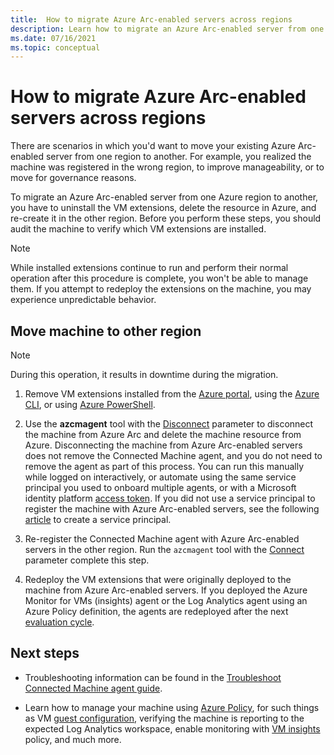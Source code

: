 ```yaml
---
title:  How to migrate Azure Arc-enabled servers across regions
description: Learn how to migrate an Azure Arc-enabled server from one region to another.
ms.date: 07/16/2021
ms.topic: conceptual
---
```


# How to migrate Azure Arc-enabled servers across regions

There are scenarios in which you'd want to move your existing Azure Arc-enabled server from one region to another. For example, you realized the machine was registered in the wrong region, to improve manageability, or to move for governance reasons.

To migrate an Azure Arc-enabled server from one Azure region to another, you have to uninstall the VM extensions, delete the resource in Azure, and re-create it in the other region. Before you perform these steps, you should audit the machine to verify which VM extensions are installed.

> [!NOTE]
> While installed extensions continue to run and perform their normal operation after this procedure is complete, you won't be able to manage them. If you attempt to redeploy the extensions on the machine, you may experience unpredictable behavior.

## Move machine to other region

> [!NOTE]
> During this operation, it results in downtime during the migration.

1. Remove VM extensions installed from the [Azure portal](manage-vm-extensions-portal.md#remove-extensions), using the [Azure CLI](manage-vm-extensions-cli.md#remove-extensions), or using [Azure PowerShell](manage-vm-extensions-powershell.md#remove-extensions).

2. Use the **azcmagent** tool with the [Disconnect](manage-agent.md#disconnect) parameter to disconnect the machine from Azure Arc and delete the machine resource from Azure. Disconnecting the machine from Azure Arc-enabled servers does not remove the Connected Machine agent, and you do not need to remove the agent as part of this process. You can run this manually while logged on interactively, or automate using the same service principal you used to onboard multiple agents, or with a Microsoft identity platform [access token](../../active-directory/develop/access-tokens.md). If you did not use a service principal to register the machine with Azure Arc-enabled servers, see the following [article](onboard-service-principal.md#create-a-service-principal-for-onboarding-at-scale) to create a service principal.

3. Re-register the Connected Machine agent with Azure Arc-enabled servers in the other region. Run the `azcmagent` tool with the [Connect](manage-agent.md#connect) parameter complete this step.

4. Redeploy the VM extensions that were originally deployed to the machine from Azure Arc-enabled servers. If you deployed the Azure Monitor for VMs (insights) agent or the Log Analytics agent using an Azure Policy definition, the agents are redeployed after the next [evaluation cycle](../../governance/policy/how-to/get-compliance-data.md#evaluation-triggers).

## Next steps

* Troubleshooting information can be found in the [Troubleshoot Connected Machine agent guide](troubleshoot-agent-onboard.md).

* Learn how to manage your machine using [Azure Policy](../../governance/policy/overview.md), for such things as VM [guest configuration](../../governance/policy/concepts/guest-configuration.md), verifying the machine is reporting to the expected Log Analytics workspace, enable monitoring with [VM insights](../../azure-monitor/vm/vminsights-enable-policy.md) policy, and much more.
